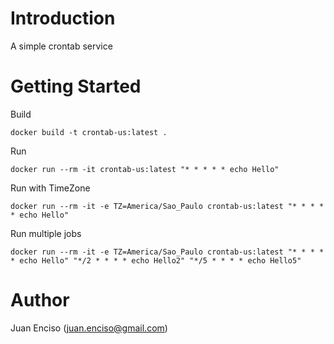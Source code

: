 # Introduction 

A simple crontab service 

# Getting Started

Build
```
docker build -t crontab-us:latest .
```
Run
```
docker run --rm -it crontab-us:latest "* * * * * echo Hello"
```
Run with TimeZone
```
docker run --rm -it -e TZ=America/Sao_Paulo crontab-us:latest "* * * * * echo Hello"
```

Run multiple jobs
```
docker run --rm -it -e TZ=America/Sao_Paulo crontab-us:latest "* * * * * echo Hello" "*/2 * * * * echo Hello2" "*/5 * * * * echo Hello5"
```
# Author
Juan Enciso (juan.enciso@gmail.com)
